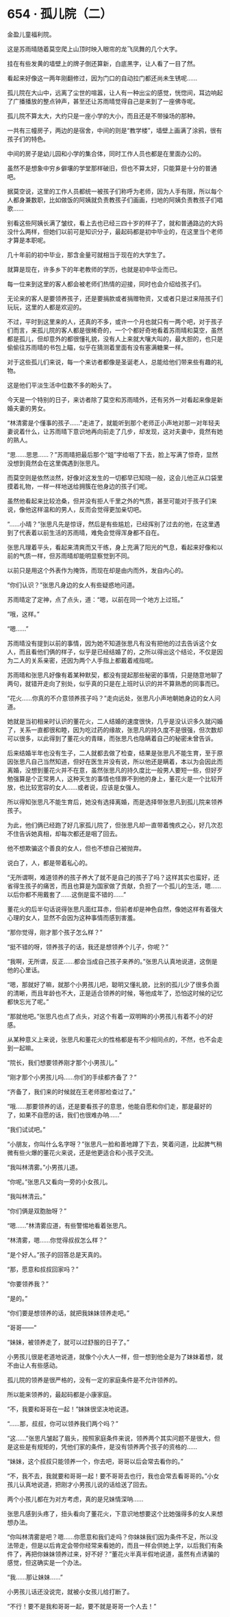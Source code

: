 # 654 · 孤儿院（二）

金盈儿童福利院。

这是苏雨晴随着莫空爬上山顶时映入眼帘的龙飞凤舞的几个大字。

挂在有些发黄的墙壁上的牌子倒还算新，白底黑字，让人看了一目了然。

看起来好像这一两年刚翻修过，因为门口的自动拉门都还尚未生锈呢……

孤儿院在大山中，远离了尘世的喧嚣，让人有一种出尘的感觉，恍惚间，耳边响起了广播播放的整点钟声，甚至还让苏雨晴觉得自己是来到了一座佛寺呢。

孤儿院不算太大，大约只是一座小学的大小，而且还是不带操场的那种。

一共有三幢房子，两边的是宿舍，中间的则是“教学楼”，墙壁上画满了涂鸦，很有孩子们的特色。

中间的房子是幼儿园和小学的集合体，同时工作人员也都是在里面办公的。

虽然不是想象中穷乡僻壤的学堂那样破旧，但也不算太好，只能算是十分的普通吧。

据莫空说，这里的工作人员都统一被孩子们称呼为老师，因为人手有限，所以每个人都身兼数职，比如做饭的阿姨就负责教孩子们画画，扫地的阿姨负责教孩子们唱歌……

别看这些阿姨长满了皱纹，看上去也已经三四十岁的样子了，就和普通路边的大妈没什么两样，但她们以前可是知识分子，最起码都是初中毕业的，在这里当个老师才算是本职呢。

几十年前的初中毕业，那含金量可就相当于现在的大学生了。

就算是现在，许多乡下的年老教师的学历，也就是初中毕业而已。

每一位来到这里的客人都会被老师们热情的迎接，同时也会介绍给孩子们。

无论来的客人是要领养孩子，还是要捐款或者捐赠物资，又或者只是过来陪孩子们玩玩，这里的人都是欢迎的。

不过，平时到这里来的人，还真的不多，或许一个月也就只有一两个吧，对于孩子们而言，来孤儿院的客人都是很稀奇的，一个个都好奇地看着苏雨晴和莫空，虽然都是孤儿，但却意外的都很懂礼貌，没有人上来就大嚷大叫的，最大胆的，也只是偷偷往苏雨晴的书包上瞄，似乎在猜测着里面有没有塞满糖果一样。

对于这些孤儿们来说，每一个来访者都像是圣诞老人，总能给他们带来些有趣的礼物。

这是他们平淡生活中位数不多的盼头了。

今天是一个特别的日子，来访者除了莫空和苏雨晴外，还有另外一对看起来像是新婚夫妻的男女。

“林清雾是个懂事的孩子……”走进了，就能听到那个老师正小声地对那一对年轻夫妻说着什么，让苏雨晴下意识地再向前走了几步，却发现，这对夫妻中，竟然有她的熟人。

“思……思思……？”苏雨晴把最后那个“姐”字给咽了下去，脸上写满了惊奇，显然没想到竟然会在这里偶遇到张思凡。

而莫空则是依然淡然，好像对这发生的一切都早已知晓一般，这会儿他正从口袋里摸着礼物，一样一样地送给拥簇在他身边的孩子们呢。

虽然他看起来比较沧桑，但并没有拒人千里之外的气质，甚至可能对于孩子们来说，像他这样温和的男人，反而会觉得更加亲切吧。

“……小晴？”张思凡先是惊讶，然后是有些尴尬，已经挥别了过去的他，在这里遇到了代表着以前生活的苏雨晴，难免会觉得浑身都不自在。

张思凡理着平头，看起来清爽而又干练，身上充满了阳光的气息，看起来好像和以前的气质一样，但苏雨晴却能明显察觉到不同。

以前只是用这个外表作为掩饰，而现在却是由内而外，发自内心的。

“你们认识？”张思凡身边的女人有些疑惑地问道。

苏雨晴定了定神，点了点头，道：“嗯，以前在同一个地方上过班。”

“哦，这样。”

“嗯……”

苏雨晴没有提到以前的事情，因为她不知道张思凡有没有把他的过去告诉这个女人，而且看他们俩的样子，似乎是已经结婚了的，之所以得出这个结论，不仅是因为二人的关系亲密，还因为两个人手指上都戴着戒指呢。

苏雨晴和张思凡好像有着某种默契，都没有提起那些秘密的事情，只是随意地聊了两句，就错开走向了别处，似乎真的只是在上班时认识的并不算熟悉的同事而已。

“花火……你真的不介意领养孩子吗？”走向远处，张思凡小声地朝她身边的女人问道。

她就是当初相亲时认识的董花火，二人结婚的速度很快，几乎是没认识多久就闪婚了，关系一直都很和睦，因为吃过药的缘故，张思凡的持久度不是很强，但次数却可以很多，以此得到了董花火的青睐，而张思凡也隐瞒着自己的秘密未曾告诉。

后来结婚半年也没有生子，二人就都去做了检查，结果是张思凡不能生育，至于原因张思凡自己当然知道，但好在医生并没有说，所以他还是瞒着，本以为会因此而离婚，没想到董花火并不在意，虽然张思凡的持久度比一般男人要短一些，但好歹勉强算是个正常男人，这种天生的事情也怪罪不到他的身上，董花火是一个比较开放，也比较宽容的女人……或者说，应该是女强人。

所以得知张思凡不能生育后，她没有选择离婚，而是选择带张思凡到孤儿院来领养孩子。

为此，他们俩已经跑了好几家孤儿院了，但张思凡却一直带着愧疚之心，好几次忍不住告诉她真相，却每次都还是咽了回去。

他不想欺骗这个善良的女人，但也不想自己被抛弃。

说白了，人，都是带着私心的。

“无所谓啊，难道领养的孩子养大了就不是自己的孩子了吗？这样其实也蛮好，还省得生孩子的痛苦，而且也算是为国家做了贡献，负担了一个孤儿的生活，嗯……以后你都不用戴套了……这倒是蛮不错的……”

董花火的后半句话说得张思凡面红耳赤，但前者却是神色自然，像她这样有着强大心理的女人，显然不会因为这种事情而感到害羞。

“那你觉得，刚才那个孩子怎么样？”

“挺不错的呀，领养孩子的话，我还是想领养个儿子，你呢？”

“我啊，无所谓，反正……都会当成自己孩子来养的。”张思凡认真地说道，这倒是他的心里话。

“嗯，那就好了嘛，就那个小男孩儿吧，聪明又懂礼貌，比别的孤儿少了很多负面的清晰，而且年龄也不大，正是适合领养的时候，等他成年了，恐怕这时候的记忆都快忘光了呢。”

“那就他吧。”张思凡也点了点头，对这个有着一双明眸的小男孩儿有着不小的好感。

从某种意义上来说，张思凡和董花火的性格都是有不少相同点的，不然，也不会走到一起嘛。

“院长，我们想要领养刚才那个小男孩儿。”

“刚才那个小男孩儿吗……你们的手续都齐备了？”

“齐备了，我们来的时候就在王老师那检查过了。”

“哦……那要领养的话，还是要看孩子的意思，他能自愿和你们走，那是最好的了，如果不自愿的话，我们也很难办呐……”

“我们试试吧。”

“小朋友，你叫什么名字呀？”张思凡一脸和善地蹲了下去，笑着问道，比起脾气稍微有些火爆的董花火来说，还是他更适合和小孩子交流。

“我叫林清雾。”小男孩儿道。

“你呢。”张思凡又看向一旁的小女孩儿。

“我叫林清云。”

“你们俩是双胞胎呀？”

“嗯……”林清雾应道，有些警惕地看着张思凡。

“林清雾，嗯……你觉得叔叔怎么样？”

“是个好人。”孩子的回答总是天真的。

“那，愿意和叔叔回家吗？”

“你要领养我？”

“是的。”

“你们要是想领养的话，就把我妹妹领养走吧。”

“哥哥——”

“妹妹，被领养走了，就可以过舒服的日子了。”

小男孩儿很是老道地说道，就像个小大人一样，但一想到他全是为了妹妹着想，就不由让人有些感动。

孤儿院的领养是很严格的，没有一定的家庭条件是不允许领养的。

所以能来领养的，最起码都是小康家庭。

“不，我要和哥哥在一起！”妹妹很坚决地说道。

“……那，叔叔，你可以领养我们两个吗？”

“这……”张思凡皱起了眉头，按照家庭条件来说，领养两个其实问题不是很大，但是这些是有规矩的，凭他们家的条件，是没有领养两个孩子的资格的……

“妹妹，这个叔叔只能领养一个，你去吧，哥哥以后会常去看你的。”

“不，我不去，我就要和哥哥一起！要不哥哥去也行，我也会常去看哥哥的。”小女孩儿认真地说道，把刚才小男孩儿说的话给送了回去。

两个小孩儿都在为对方考虑，真的是兄妹情深呐……

张思凡感到头疼了，扭头看向了董花火，下意识地想要这个比她强得多的女人来想想办法。

“你叫林清雾是吧？嗯……你愿意和我们走吗？你妹妹我们因为条件不足，所以没法带走，但是以后肯定会带你经常来看她的，而且一样会供她上学，以后我们有条件了，再把你妹妹领养过来，好不好？”董花火半真半假地说道，虽然有点诱骗的感觉，但这确实是一个办法。

“我……那让妹妹……”

小男孩儿话还没说完，就被小女孩儿给打断了。

“不行！要不是我和哥哥一起，要不就是哥哥一个人去！”
